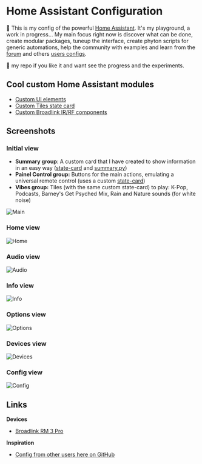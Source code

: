 # Home Assistant Configuration

:house_with_garden: This is my config of the powerful [Home Assistant](https://home-assistant.io/). It's my playground, a work in progress... My main focus right now is discover what can be done, create modular packages, tuneup the interface, create phyton scripts for generic automations, help the community with examples and learn from the [forum](https://community.home-assistant.io/latest) and others [users configs](https://github.com/search?o=desc&q=topic%3Ahome-assistant-config&s=stars&type=Repositories).

:star2: my repo if you like it and want see the progress and the experiments.




## Cool custom Home Assistant modules
* [Custom UI elements](https://github.com/andrey-git/home-assistant-custom-ui)
* [Custom Tiles state card](https://github.com/c727/home-assistant-tiles)
* [Custom Broadlink IR/RF components](https://github.com/vpnmaster/homeassistant-custom-components)


## Screenshots

### Initial view
* **Summary group**: A custom card that I have created to show information in an easy way ([state-card](https://github.com/maattdiy/home-assistant-config/blob/master/www/custom_ui/state-card-value_only.html) and [summary.py](https://github.com/maattdiy/home-assistant-config/blob/master/python_scripts/summary.py))
* **Painel Control group:** Buttons for the main actions, emulating a universal remote control (uses a custom [state-card](https://community.home-assistant.io/t/custom-ui-button-panel/29513))
* **Vibes group:** Tiles (with the same custom state-card) to play: K-Pop, Podcasts, Barney's Get Psyched Mix, Rain and Nature sounds (for white noise)

![Main](https://github.com/maattdiy/home-assistant-config/raw/master/screenshots/main.png)

### Home view
![Home](https://github.com/maattdiy/home-assistant-config/raw/master/screenshots/home.png)

### Audio view
![Audio](https://github.com/maattdiy/home-assistant-config/raw/master/screenshots/audio.png)

### Info view
![Info](https://github.com/maattdiy/home-assistant-config/raw/master/screenshots/info.png)

### Options view
![Options](https://github.com/maattdiy/home-assistant-config/raw/master/screenshots/options.png)

### Devices view
![Devices](https://github.com/maattdiy/home-assistant-config/raw/master/screenshots/devices.png)

### Config view
![Config](https://github.com/maattdiy/home-assistant-config/raw/master/screenshots/config.png)


## Links

**Devices**
* [Broadlink RM 3 Pro](http://www.ibroadlink.com/rm/)


**Inspiration**
* [Config from other users here on GitHub](https://github.com/search?o=desc&q=topic%3Ahome-assistant-config&s=stars&type=Repositories)
